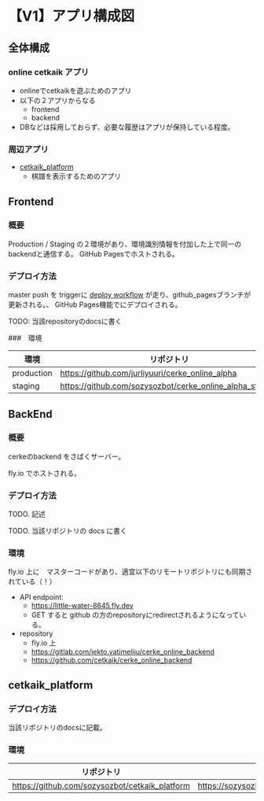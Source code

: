 # 【V1】アプリ構成図

## 全体構成

### online cetkaik アプリ
  - onlineでcetkaikを遊ぶためのアプリ
  - 以下の２アプリからなる
    - frontend
    - backend 
  - DBなどは採用しておらず、必要な履歴はアプリが保持している程度。

### 周辺アプリ

- [cetkaik_platform](https://sozysozbot.github.io/cetkaik_platform/show_history.html?history=%7B%E4%B8%80%E4%BD%8D%E8%89%B2%3A%E9%BB%92%7D%0A%7B%E5%A7%8B%E6%99%82%3A2022-09-08T07%3A19%3A07.162Z%7D%0A%7B%E7%B5%82%E6%99%82%3A2022-09-08T07%3A20%3A13.412Z%7D%0AMAU%E5%BC%93MAIMY%E6%A9%8B%E4%B8%80%09ME%E5%BC%93MIMU%E6%A9%8B%E4%BA%94%0AZO%E7%9A%87%5BZY%5DZAIZAU%09MU%E5%BC%93MYZY%E6%A9%8B%E4%B8%80%E6%AD%A4%E7%84%A1%0AZAI%E8%88%B9ZIZA%E6%A9%8B%E4%B8%89%E6%89%8B%E8%B5%A4%E7%8E%8B%0A%0A%E6%88%96%E7%82%BA%E7%8E%8B%0A%E5%86%8D%E8%A1%8C%0A%0ATE%E8%99%8EZA%E7%84%A1%E6%92%83%E8%A3%81%E6%89%8B%E9%BB%92%E8%88%B9%09MY%E5%BC%93MU%E7%84%A1%E6%92%83%E8%A3%81%E6%89%8B%E9%BB%92%E5%BC%93%0AZAU%E7%9A%87XAU%5BZAI%5DTY%09MU%E5%BC%93MI%E7%84%A1%E6%92%83%E8%A3%81%E6%89%8B%E8%B5%A4%E5%85%B5%0A%0A%E6%88%96%E7%82%BA%E9%A6%AC%E5%BC%93%E5%85%B5%E5%8A%A0%E7%8E%8B%0A%E5%86%8D%E8%A1%8C%0A%0AZI%E8%88%B9ZIA%E7%84%A1%E6%92%83%E8%A3%81%E6%89%8B%E9%BB%92%E7%8E%8B%0A%0A%E6%88%96%E7%82%BA%E7%8E%8B%E8%80%8C%E6%89%8B%E4%BA%8C%E5%8D%81%0A%E7%B5%82%E5%AD%A3%09%E6%98%A5%E7%B5%82%0A%0A%0A%E6%98%9F%E4%B8%80%E5%91%A8)
  - 棋譜を表示するためのアプリ

## Frontend

### 概要

Production / Staging の２環境があり、環境識別情報を付加した上で同一のbackendと通信する。
GitHub Pagesでホストされる。


### デプロイ方法

master push を triggerに [deploy workflow](https://github.com/jurliyuuri/cerke_online_alpha/blob/master/.github/workflows/deploy.yml) が走り、github_pagesブランチが更新される。、 GitHub Pages機能でにデプロイされる。

TODO: 当該repositoryのdocsに書く

###　環境

| 環境 | リポジトリ | URL |
| --- | ---       | --- |
| production  | https://github.com/jurliyuuri/cerke_online_alpha | http://jurliyuuri.com/cerke_online_alpha/entrance.html　|
| staging | https://github.com/sozysozbot/cerke_online_alpha_staging | https://sozysozbot.github.io/cerke_online_alpha_staging/entrance.html　|

## BackEnd

### 概要

cerkeのbackend をさばくサーバー。

fly.io でホストされる。

### デプロイ方法

TODO. 記述

TODO. 当該リポジトリの docs に書く

### 環境

fly.io 上に　マスターコードがあり、適宜以下のリモートリポジトリにも同期されている（！）

- API endpoint:
    - https://little-water-8645.fly.dev
    - GET すると github の方のrepositoryにredirectされるようになっている。
- repository
    - fly.io 上
    - https://gitlab.com/jekto.vatimeliju/cerke_online_backend
    - https://github.com/cetkaik/cerke_online_backend 

## cetkaik_platform

### デプロイ方法

当該リポジトリのdocsに記載。


### 環境

| リポジトリ | URL |
| --- | --- |
| https://github.com/sozysozbot/cetkaik_platform | https://sozysozbot.github.io/cetkaik_platform/ |
